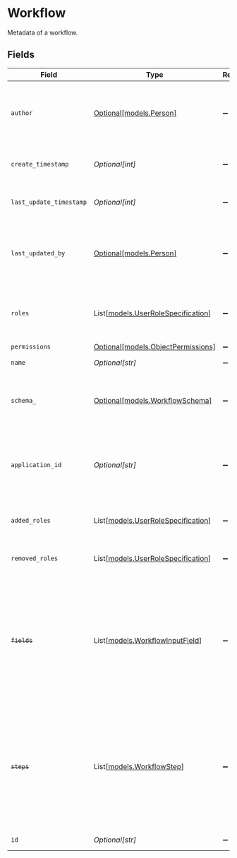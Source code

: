 # Workflow

Metadata of a workflow.


## Fields

| Field                                                                                                                                        | Type                                                                                                                                         | Required                                                                                                                                     | Description                                                                                                                                  | Example                                                                                                                                      |
| -------------------------------------------------------------------------------------------------------------------------------------------- | -------------------------------------------------------------------------------------------------------------------------------------------- | -------------------------------------------------------------------------------------------------------------------------------------------- | -------------------------------------------------------------------------------------------------------------------------------------------- | -------------------------------------------------------------------------------------------------------------------------------------------- |
| `author`                                                                                                                                     | [Optional[models.Person]](../models/person.md)                                                                                               | :heavy_minus_sign:                                                                                                                           | N/A                                                                                                                                          | {<br/>"name": "George Clooney",<br/>"obfuscatedId": "abc123"<br/>}                                                                           |
| `create_timestamp`                                                                                                                           | *Optional[int]*                                                                                                                              | :heavy_minus_sign:                                                                                                                           | Server Unix timestamp of the creation time.                                                                                                  |                                                                                                                                              |
| `last_update_timestamp`                                                                                                                      | *Optional[int]*                                                                                                                              | :heavy_minus_sign:                                                                                                                           | Server Unix timestamp of the last update time.                                                                                               |                                                                                                                                              |
| `last_updated_by`                                                                                                                            | [Optional[models.Person]](../models/person.md)                                                                                               | :heavy_minus_sign:                                                                                                                           | N/A                                                                                                                                          | {<br/>"name": "George Clooney",<br/>"obfuscatedId": "abc123"<br/>}                                                                           |
| `roles`                                                                                                                                      | List[[models.UserRoleSpecification](../models/userrolespecification.md)]                                                                     | :heavy_minus_sign:                                                                                                                           | A list of roles for this prompt template explicitly granted.                                                                                 |                                                                                                                                              |
| `permissions`                                                                                                                                | [Optional[models.ObjectPermissions]](../models/objectpermissions.md)                                                                         | :heavy_minus_sign:                                                                                                                           | N/A                                                                                                                                          |                                                                                                                                              |
| `name`                                                                                                                                       | *Optional[str]*                                                                                                                              | :heavy_minus_sign:                                                                                                                           | The name of the workflow.                                                                                                                    |                                                                                                                                              |
| `schema_`                                                                                                                                    | [Optional[models.WorkflowSchema]](../models/workflowschema.md)                                                                               | :heavy_minus_sign:                                                                                                                           | The schema of a workflow, such as the goal and the steps.                                                                                    |                                                                                                                                              |
| `application_id`                                                                                                                             | *Optional[str]*                                                                                                                              | :heavy_minus_sign:                                                                                                                           | The Application Id the workflow should be created under. Empty for default assistant.                                                        |                                                                                                                                              |
| `added_roles`                                                                                                                                | List[[models.UserRoleSpecification](../models/userrolespecification.md)]                                                                     | :heavy_minus_sign:                                                                                                                           | A list of added user roles for the Workflow.                                                                                                 |                                                                                                                                              |
| `removed_roles`                                                                                                                              | List[[models.UserRoleSpecification](../models/userrolespecification.md)]                                                                     | :heavy_minus_sign:                                                                                                                           | A list of removed user roles for the Workflow.                                                                                               |                                                                                                                                              |
| ~~`fields`~~                                                                                                                                 | List[[models.WorkflowInputField](../models/workflowinputfield.md)]                                                                           | :heavy_minus_sign:                                                                                                                           | : warning: ** DEPRECATED **: This will be removed in a future release, please migrate away from it as soon as possible.<br/><br/>Use schema instead. |                                                                                                                                              |
| ~~`steps`~~                                                                                                                                  | List[[models.WorkflowStep](../models/workflowstep.md)]                                                                                       | :heavy_minus_sign:                                                                                                                           | : warning: ** DEPRECATED **: This will be removed in a future release, please migrate away from it as soon as possible.<br/><br/>Use schema instead. |                                                                                                                                              |
| `id`                                                                                                                                         | *Optional[str]*                                                                                                                              | :heavy_minus_sign:                                                                                                                           | The ID of the workflow.                                                                                                                      |                                                                                                                                              |